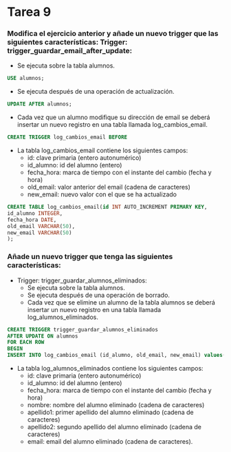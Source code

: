 # Tarea 9

### Modifica el ejercicio anterior y añade un nuevo trigger que las siguientes características: Trigger: trigger_guardar_email_after_update:

- Se ejecuta sobre la tabla alumnos.
```sql
USE alumnos;
```
- Se ejecuta después de una operación de actualización.
```sql
UPDATE AFTER alumnos;
```
- Cada vez que un alumno modifique su dirección de email se deberá insertar un nuevo registro en una tabla llamada log_cambios_email.
```sql
CREATE TRIGGER log_cambios_email BEFORE

```
- La tabla log_cambios_email contiene los siguientes campos:
  - id: clave primaria (entero autonumérico)
  - id_alumno: id del alumno (entero)
  - fecha_hora: marca de tiempo con el instante del cambio (fecha y hora)
  - old_email: valor anterior del email (cadena de caracteres)
  - new_email: nuevo valor con el que se ha actualizado
```sql
CREATE TABLE log_cambios_email(id INT AUTO_INCREMENT PRIMARY KEY,
id_alumno INTEGER,
fecha_hora DATE,
old_email VARCHAR(50),
new_email VARCHAR(50)
);
```
### Añade un nuevo trigger que tenga las siguientes características:

- Trigger: trigger_guardar_alumnos_eliminados:
  - Se ejecuta sobre la tabla alumnos.
  - Se ejecuta después de una operación de borrado.
  - Cada vez que se elimine un alumno de la tabla alumnos se deberá insertar un nuevo registro en una tabla llamada log_alumnos_eliminados.
```sql
CREATE TRIGGER trigger_guardar_alumnos_eliminados
AFTER UPDATE ON alumnos
FOR EACH ROW
BEGIN
INSERT INTO log_cambios_email (id_alumno, old_email, new_email) values(OLD id INT AU)
```
  - La tabla log_alumnos_eliminados contiene los siguientes campos:
    - id: clave primaria (entero autonumérico)
    - id_alumno: id del alumno (entero)
    - fecha_hora: marca de tiempo con el instante del cambio (fecha y hora)
    - nombre: nombre del alumno eliminado (cadena de caracteres)
    - apellido1: primer apellido del alumno eliminado (cadena de caracteres)
    -  apellido2: segundo apellido del alumno eliminado (cadena de caracteres)
    - email: email del alumno eliminado (cadena de caracteres).

